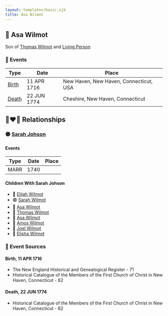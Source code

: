 ```yaml
---
layout: templates/basic.njk
title: Asa Wilmot
---
```

## 🔵 Asa Wilmot

Son of [Thomas Wilmot](/people/3/36930663) and [Living Person](/people/1/19292651)

### 📆 Events

Type | Date | Place
------ | ------ | ------
[Birth](#event-0) | 11 APR 1716 | New Haven, New Haven, Connecticut, USA
[Death](#event-1) | 22 JUN 1774 | Cheshire, New Haven, Connecticut

## 👩‍❤️‍👨 Relationships

### 🟣 [Sarah Johson](/people/4/48968878)

#### Events

Type | Date | Place
------ | ------ | ------
MARR | 1740 |
#### Children With Sarah Johson
* 🔵 [Elijah Wilmot](/people/9/99050066)
* 🟣 [Sarah Wilmot](/people/3/33582066)
* 🔵 [Asa Wilmot](/people/4/47117298)
* 🔵 [Thomas Wilmot](/people/4/47695656)
* 🔵 [Asa Wilmot](/people/9/91393496)
* 🔵 [Amos Wilmot](/people/3/34677049)
* 🔵 [Joel Wilmot](/people/1/17310990)
* 🔵 [Elisha Wilmot](/people/2/21177328)
### 📰 Event Sources

#### <a id="event-0"></a> Birth, 11 APR 1716
* The New England Historical and Genealogical Register  - 71
* Historical Catalogue of the Members of the First Church of Christ in New Haven, Connecticut  - 82

#### <a id="event-1"></a> Death, 22 JUN 1774
* Historical Catalogue of the Members of the First Church of Christ in New Haven, Connecticut  - 82